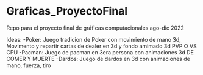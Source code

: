 # Graficas_ProyectoFinal
Repo para el proyecto final de gráficas computacionales ago-dic 2022

Ideas: 
-Poker: Juego tradicion de Poker con movimiento de mano 3d, Movimento y repartir cartas de dealer en 3d y fondo amimado 3d PVP O VS CPU 
-Pacman: Juego de pacman en 3era persona con animaciones 3d DE COMER Y MUERTE 
-Dardos: Juego de dardos en 3d con animaciones de mano, fuerza, tiro
